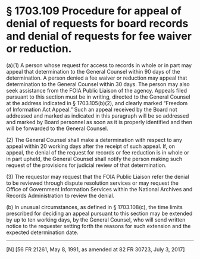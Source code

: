 # § 1703.109   Procedure for appeal of denial of requests for board records and denial of requests for fee waiver or reduction.

(a)(1) A person whose request for access to records in whole or in part may appeal that determination to the General Counsel within 90 days of the determination. A person denied a fee waiver or reduction may appeal that determination to the General Counsel within 30 days. The person may also seek assistance from the FOIA Public Liaison of the agency. Appeals filed pursuant to this section must be in writing, directed to the General Counsel at the address indicated in § 1703.105(b)(2), and clearly marked “Freedom of Information Act Appeal.” Such an appeal received by the Board not addressed and marked as indicated in this paragraph will be so addressed and marked by Board personnel as soon as it is properly identified and then will be forwarded to the General Counsel.


(2) The General Counsel shall make a determination with respect to any appeal within 20 working days after the receipt of such appeal. If, on appeal, the denial of the request for records or fee reduction is in whole or in part upheld, the General Counsel shall notify the person making such request of the provisions for judicial review of that determination.


(3) The requestor may request that the FOIA Public Liaison refer the denial to be reviewed through dispute resolution services or may request the Office of Government Information Services within the National Archives and Records Administration to review the denial.


(b) In unusual circumstances, as defined in § 1703.108(c), the time limits prescribed for deciding an appeal pursuant to this section may be extended by up to ten working days, by the General Counsel, who will send written notice to the requester setting forth the reasons for such extension and the expected determination date.



---

[N] [56 FR 21261, May 8, 1991, as amended at 82 FR 30723, July 3, 2017]




